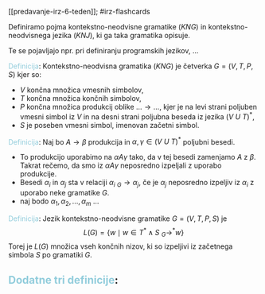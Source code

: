 [[predavanje-irz-6-teden]]; #irz-flashcards 

Definiramo pojma kontekstno-neodvisne gramatike $(KNG)$ in kontekstno-neodvisnega jezika $(KNJ)$, ki ga taka gramatika opisuje.

Te se pojavljajo npr. pri definiranju programskih jezikov, ...

<font color="#92cddc">Definicija</font>: Kontekstno-neodvisna gramatika $(KNG)$ je četverka $G = (V, T, P, S)$ kjer so:
- $V$ končna množica vmesnih simbolov,
- $T$ končna množica končnih simbolov,
- $P$ končna množica produkcij oblike $... \rightarrow ...$, kjer je na levi strani poljuben vmesni simbol iz $V$ in na desni strani poljubna beseda iz jezika $(V\ U\ T)^*$,
- $S$ je poseben vmesni simbol, imenovan začetni simbol.

<font color="#92cddc">Definicija</font>: Naj bo $A \rightarrow \beta$ produkcija in $\alpha, \gamma \in (V \ U \ T)^*$ poljubni besedi.
- To produkcijo uporabimo na $\alpha A \gamma$ tako, da v tej besedi zamenjamo $A$ z $\beta$. Takrat rečemo, da smo iz $\alpha A \gamma$ neposredno izpeljali z uporabo produkcije.
- Besedi $\alpha_i$ in $\alpha_j$ sta v relaciji $\alpha_i \ _G\rightarrow \alpha_j$, če je $\alpha_j$ neposredno izpeljiv iz $\alpha_i$ z uporabo neke gramatike $G$.
- naj bodo $\alpha_1, \alpha_2, ..., \alpha_m$ ...

<font color="#92cddc">Definicija</font>: Jezik kontekstno-neodvisne gramatike $G = (V,T,P,S)$ je $$L(G)=\{w\mid w \in T^* \land S \ _G\rightarrow^* w\}$$Torej je $L(G)$ množica vseh končnih nizov, ki so izpeljivi iz začetnega simbola $S$ po gramatiki $G$.

<font color="#92cddc">Dodatne tri definicije</font>:
- 